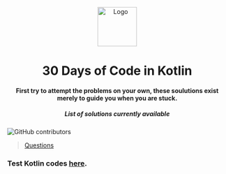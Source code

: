 <p align="center">
  <a href=" https://www.hackerrank.com/domains/tutorials/30-days-of-code">
    <img src="https://miro.medium.com/max/648/1*aZgzHh2RITeSGoiFqeqiHg.png" alt="Logo" height="90">
  </a>
<h1 align="center">30 Days of Code in Kotlin</h3>
<h4 align="center"> First try to attempt the problems on your own, these soulutions exist merely to guide you when you are stuck.</h4>
<h5 align="center"> List of solutions currently available</h5>

![GitHub contributors](https://img.shields.io/github/contributors/swapnanildutta/Hackerrank-Codes?style=plastic)

> [Questions](https://www.hackerrank.com/domains/tutorials/30-days-of-code)

### Test Kotlin codes [here](https://play.kotlinlang.org/).
